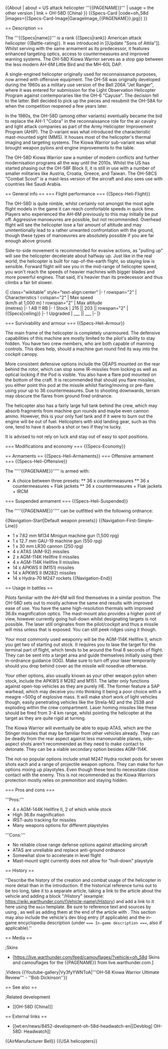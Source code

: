 {{About
| about = US attack helicopter '''{{PAGENAME}}'''
| usage = the other version
| link = OH-58D (China)
}}
{{Specs-Card
|code=oh_58d
|images={{Specs-Card-Image|GarageImage_{{PAGENAME}}.jpg}}
}}

== Description ==
<!-- ''In the description, the first part should be about the history of and the creation and combat usage of the helicopter, as well as its key features. In the second part, tell the reader about the helicopter in the game. Insert a screenshot of the vehicle, so that if the novice player does not remember the vehicle by name, he will immediately understand what kind of vehicle the article is talking about.'' -->
The '''{{Specs|name}}''' is a rank {{Specs|rank}} American attack helicopter {{Battle-rating}}. It was introduced in [[Update "Sons of Attila"]]. Whilst serving with the same armament as its predecessor, it features enhanced targeting optics, access to countermeasures and improved warning systems. The OH-58D Kiowa Warrior serves as a stop gap between the less modern AH-6M Little Bird and the MH-60L DAP.

A single-engined helicopter originally used for reconnaissance purposes, now armed with offensive equipment. The OH-58 was originally developed during the 1960s as a military use version of the Bell 206A "Jet Ranger", where it was entered for submission for the Light Observation Helicopter Program against contemporaries like the OH-6 "Cayuse". The decision fell to the latter. Bell decided to pick up the pieces and resubmit the OH-58A for when the competition reopened a few years later.

In the 1980s, the OH-58D (among other variants) eventually became the bid to replace the AH-1 "Cobra" in the reconnaissance role for the air cavalry and light attack companies as part of the Army Helicopter Improvement Program (AHIP). The D-variant was what introduced the characteristic mast-mounted sight (MMS). It houses most of the helicopter's thermal imaging and targeting systems. The Kiowa Warrior sub-variant was what brought weapon pylons and engine improvements to the table.

The OH-58D Kiowa Warrior saw a number of modern conflicts and further modernisation programs all the way until the 2010s. Whilst the US has started phasing out the OH-58F Block II, it is still in use with a number of smaller militaries like Austria, Croatia, Greece, and Taiwan. The OH-58CS "Combat Scout" is a mast-less version of the aircraft and also sees use with countries like Saudi Arabia.

== General info ==
=== Flight performance ===
{{Specs-Heli-Flight}}
<!-- ''Describe how the helicopter behaves in the air. Speed, manoeuvrability, acceleration and allowable loads - these are the most important characteristics of the vehicle.'' -->
The OH-58D is quite nimble, whilst certainly not amongst the most agile flight models in the game it can reach comfortable speeds in quick time. Players who experienced the AH-6M previously to this may initially be put off. Aggressive manoeuvres are possible, but not recommended. Overhead flight will see the helicopter lose a fair amount of altitude and may unintentionally lead to a rather unwanted confrontation with the ground, though these types of manoeuvres are absolutely possible if you are far enough above ground.

Side-to-side movement is recommended for evasive actions, as "pulling up" will see the helicopter decelerate about halfway up. Just like in the real world, the helicopter is built for nap-of-the-earth flight, so staying low is sensible. Forward flight will see you in the mid-range of helicopter speed, you won't reach the speeds of heavier machines with bigger blades and more powerful engines. That said, it's heavier than its predecessor and thus climbs a fair bit slower.

{| class="wikitable" style="text-align:center"
|-
! rowspan="2" | Characteristics
! colspan="2" | Max speed<br>(km/h at 1,000 m)
! rowspan="2" | Max altitude<br>(metres)
|-
! AB !! RB
|-
! Stock
| 215 || 203 || rowspan="2" | {{Specs|ceiling}}
|-
! Upgraded
| ___ || ___
|-
|}

=== Survivability and armour ===
{{Specs-Heli-Armour}}
<!-- ''Examine the survivability of the helicopter. Note how vulnerable the structure is and how secure the pilot is, whether the fuel tanks are armoured, etc. Describe the armour, if there is any, and also mention the vulnerability of other critical systems.'' -->
The main frame of the helicopter is completely unarmoured. The defensive capabilities of this machine are mostly limited to the pilot's ability to stay hidden. You have two crew members, who are both capable of manning controls. This does help, should a machine gun round find its way into the cockpit canopy.

More consistent defensive options include the OEAPS mounted on the rear behind the rotor, which can stop some IR-missiles from locking as well as optical locking if the Pod is visible. You also have a flare pod mounted on the bottom of the craft. It is recommended that should you flare missiles, you either point this pod at the missile whilst flaring/moving or pre-flare using your up to 36 countermeasures. Due to shooting downwards, terrain may obscure the flares from ground fired ordnance.

The helicopter also has a fairly large full tank behind the crew, which may absorb fragments from machine gun rounds and maybe even cannon ammo. However, this is your only fuel tank and if it were to burn out the engine will be out of fuel. Helicopters with skid landing gear, such as this one, tend to have it absorb a shot or two if they're lucky.

It is advised to not rely on luck and stay out of easy to spot positions.

=== Modifications and economy ===
{{Specs-Economy}}

== Armaments ==
{{Specs-Heli-Armaments}}
=== Offensive armament ===
{{Specs-Heli-Offensive}}
<!-- ''Describe the offensive armament of the helicopter, if any. Describe how effective the cannons and machine guns are in battle, also what ammunition belts or drums are better to use. If there is no offensive weaponry, delete this subsection.'' -->

The '''''{{PAGENAME}}''''' is armed with:

* A choice between three presets:
** 36 x countermeasures
** 36 x countermeasures + Flak jackets
** 36 x countermeasures + Flak jackets + IRCM

=== Suspended armament ===
{{Specs-Heli-Suspended}}
<!-- ''Describe the helicopter's suspended armament: additional cannons under the winglets, any bombs, and rockets. Since any helicopter is essentially only a platform for suspended weaponry, this section is significant and deserves your special attention. If there is no suspended weaponry remove this subsection.'' -->
The '''''{{PAGENAME}}''''' can be outfitted with the following ordnance:

{{Navigation-Start|Default weapon presets}}
{{Navigation-First-Simple-Line}}

* 1 x 7.62 mm M134 Minigun machine gun (1,500 rpg)
* 1 x 12.7 mm GAU-19 machine gun (550 rpg)
* 1 x 30 mm LR30 cannon (250 rpg)
* 4 x ATAS (AIM-92) missiles
* 2 x AGM-114K Hellfire II missiles
* 4 x AGM-114K Hellfire II missiles
* 14 x APKWS II (M151) missiles
* 14 x APKWS II (M282) missiles
* 14 x Hydra-70 M247 rockets
{{Navigation-End}}

== Usage in battles ==
<!-- ''Describe the tactics of playing in a helicopter, the features of using the helicopter in a team and advice on tactics. Refrain from creating a "guide" - do not impose a single point of view, but instead, give the reader food for thought. Examine the most dangerous enemies and give recommendations on fighting them. If necessary, note the specifics of the game in different modes (AB, RB, SB).'' -->
Pilots familiar with the AH-6M will find themselves in a similar position. The OH-58D sets out to mostly achieve the same end results with improved ease of use. You have the same high-resolution thermals with improved 36.8x magnification optics. The mast-mount also provides a higher point of view, however currently going hull-down whilst designating targets is not possible. The laser still originates from the pilot/cockpit and thus a missile will miss unless that is exposed. You can still peek ridges using it though.

Your most commonly used weaponry will be the AGM-114K Hellfire II, which you get two of starting out stock. It requires you to lase the target for the terminal part of flight, which tends to be around the final 8 seconds of flight. They can be sent into a target area and guide themselves initially using their in-ordnance guidance (IOG). Make sure to turn off your laser temporarily should you drop behind cover as the missile will nosedive otherwise.

Your other options, also usually known as your other weapon pylon when stock, include the APKWS II M282 and M151. The latter only functions against open-top vehicles as they are purely HE. The former feature a SAP warhead, which may deceive you into thinking it being a poor choice with a meagre ~500g of explosive mass. It will make short work of light vehicles though, easily penetrating vehicles like the Strela-M2 and the 2S38 and exploding within the crew compartment. Laser homing missiles like these should be fired from 3-4 km range, whilst pointing the helicopter at the target as they are quite rigid at turning.

The Kiowa Warrior will eventually be able to equip ATAS, which are the Stinger missiles that may be familiar from other vehicles already. They can be deadly from the rear aspect against less manoeuvrable planes, side-aspect shots aren't recommended as they need to make contact to detonate. They can be a viable secondary option besides AGM-114K.

The not-so popular options include small M247 Hydra rocket pods for seven shots each and a range of projectile weapon options. They can make for fun options mixing up playstyles. Even though these tend to necessitate close contact with the enemy. This is not recommended as the Kiowa Warriors protection mostly relies on premonition and staying hidden.

=== Pros and cons ===
<!-- ''Summarise and briefly evaluate the vehicle in terms of its characteristics and combat effectiveness. Mark its pros and cons in the bulleted list. Try not to use more than 6 points for each of the characteristics. Avoid using categorical definitions such as "bad", "good" and the like - use substitutions with softer forms such as "inadequate" and "effective".'' -->

'''Pros:'''

* 4 x AGM-144K Hellfire II, 2 of which while stock
* High 36.8x magnification
* IRST-auto tracking for missiles
* Many weapons options for different playstyles

'''Cons:'''

* No reliable close range defense options against attacking aircraft
* ATAS are unreliable and replace anti-ground ordnance
* Somewhat slow to accelerate in level flight
* Mast-mount sight currently does not allow for "hull-down" playstyle

== History ==
<!-- ''Describe the history of the creation and combat usage of the helicopter in more detail than in the introduction. If the historical reference turns out to be too long, take it to a separate article, taking a link to the article about the vehicle and adding a block "/History" (example: <nowiki>https://wiki.warthunder.com/(Vehicle-name)/History</nowiki>) and add a link to it here using the <code>main</code> template. Be sure to reference text and sources by using <code><nowiki><ref></ref></nowiki></code>, as well as adding them at the end of the article with <code><nowiki><references /></nowiki></code>. This section may also include the vehicle's dev blog entry (if applicable) and the in-game encyclopedia description (under <code><nowiki>=== In-game description ===</nowiki></code>, also if applicable).'' -->
''Describe the history of the creation and combat usage of the helicopter in more detail than in the introduction. If the historical reference turns out to be too long, take it to a separate article, taking a link to the article about the vehicle and adding a block "/History" (example: <nowiki>https://wiki.warthunder.com/(Vehicle-name)/History</nowiki>) and add a link to it here using the <code>main</code> template. Be sure to reference text and sources by using <code><nowiki><ref></ref></nowiki></code>, as well as adding them at the end of the article with <code><nowiki><references /></nowiki></code>. This section may also include the vehicle's dev blog entry (if applicable) and the in-game encyclopedia description (under <code><nowiki>=== In-game description ===</nowiki></code>, also if applicable).''

== Media ==
<!-- ''Excellent additions to the article would be video guides, screenshots from the game, and photos.'' -->

;Skins

* [https://live.warthunder.com/feed/camouflages/?vehicle=oh_58d Skins and camouflages for the {{PAGENAME}} from live.warthunder.com.]

;Videos
{{Youtube-gallery|Vy3fyYWNToA|'''OH-58 Kiowa Warrior Ultimate Review''' - ''Bob Dickinson''}}

== See also ==
<!-- ''Links to the articles on the War Thunder Wiki that you think will be useful for the reader, for example:''
* ''reference to the series of the helicopter;''
* ''links to approximate analogues of other nations and research trees.'' -->

;Related development

* [[OH-58D (China)]]

== External links ==
<!-- ''Paste links to sources and external resources, such as:''
* ''topic on the official game forum;''
* ''other literature.'' -->

* [[wt:en/news/8452-development-oh-58d-headwatch-en|[Devblog] OH-58D: Headwatch]]

{{AirManufacturer Bell}}
{{USA helicopters}}
